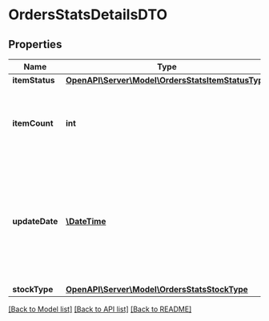 # OrdersStatsDetailsDTO

## Properties
Name | Type | Description | Notes
------------ | ------------- | ------------- | -------------
**itemStatus** | [**OpenAPI\Server\Model\OrdersStatsItemStatusType**](OrdersStatsItemStatusType.md) |  | [optional] 
**itemCount** | **int** | Количество товара со статусом, указанном в параметре &#x60;itemStatus&#x60;. | [optional] 
**updateDate** | [**\DateTime**](Date.md) | Дата, когда товар получил статус, указанный в параметре &#x60;itemStatus&#x60;.  Формат даты: &#x60;ГГГГ-ММ-ДД&#x60;. | [optional] 
**stockType** | [**OpenAPI\Server\Model\OrdersStatsStockType**](OrdersStatsStockType.md) |  | [optional] 

[[Back to Model list]](../README.md#documentation-for-models) [[Back to API list]](../README.md#documentation-for-api-endpoints) [[Back to README]](../README.md)


